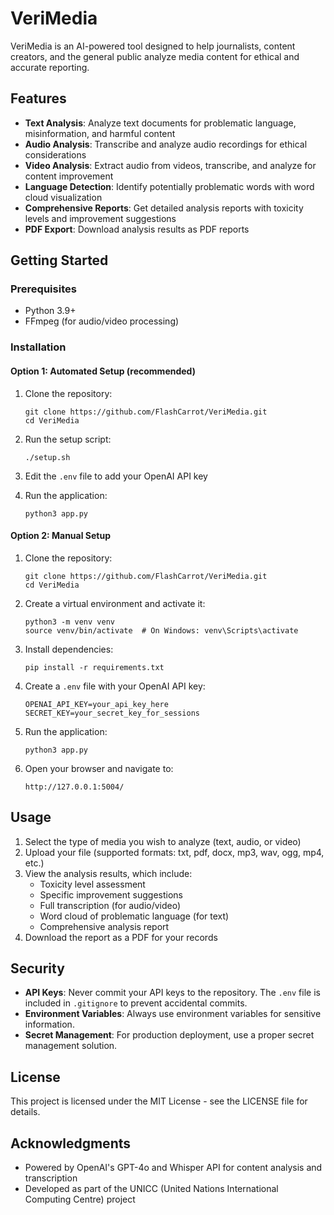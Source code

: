 # VeriMedia

VeriMedia is an AI-powered tool designed to help journalists, content creators, and the general public analyze media content for ethical and accurate reporting.

## Features

- **Text Analysis**: Analyze text documents for problematic language, misinformation, and harmful content
- **Audio Analysis**: Transcribe and analyze audio recordings for ethical considerations
- **Video Analysis**: Extract audio from videos, transcribe, and analyze for content improvement
- **Language Detection**: Identify potentially problematic words with word cloud visualization
- **Comprehensive Reports**: Get detailed analysis reports with toxicity levels and improvement suggestions
- **PDF Export**: Download analysis results as PDF reports

## Getting Started

### Prerequisites

- Python 3.9+
- FFmpeg (for audio/video processing)

### Installation

#### Option 1: Automated Setup (recommended)

1. Clone the repository:
   ```
   git clone https://github.com/FlashCarrot/VeriMedia.git
   cd VeriMedia
   ```

2. Run the setup script:
   ```
   ./setup.sh
   ```

3. Edit the `.env` file to add your OpenAI API key

4. Run the application:
   ```
   python3 app.py
   ```

#### Option 2: Manual Setup

1. Clone the repository:
   ```
   git clone https://github.com/FlashCarrot/VeriMedia.git
   cd VeriMedia
   ```

2. Create a virtual environment and activate it:
   ```
   python3 -m venv venv
   source venv/bin/activate  # On Windows: venv\Scripts\activate
   ```

3. Install dependencies:
   ```
   pip install -r requirements.txt
   ```

4. Create a `.env` file with your OpenAI API key:
   ```
   OPENAI_API_KEY=your_api_key_here
   SECRET_KEY=your_secret_key_for_sessions
   ```

5. Run the application:
   ```
   python3 app.py
   ```

6. Open your browser and navigate to:
   ```
   http://127.0.0.1:5004/
   ```

## Usage

1. Select the type of media you wish to analyze (text, audio, or video)
2. Upload your file (supported formats: txt, pdf, docx, mp3, wav, ogg, mp4, etc.)
3. View the analysis results, which include:
   - Toxicity level assessment
   - Specific improvement suggestions
   - Full transcription (for audio/video)
   - Word cloud of problematic language (for text)
   - Comprehensive analysis report
4. Download the report as a PDF for your records

## Security

- **API Keys**: Never commit your API keys to the repository. The `.env` file is included in `.gitignore` to prevent accidental commits.
- **Environment Variables**: Always use environment variables for sensitive information.
- **Secret Management**: For production deployment, use a proper secret management solution.


## License

This project is licensed under the MIT License - see the LICENSE file for details.

## Acknowledgments

- Powered by OpenAI's GPT-4o and Whisper API for content analysis and transcription
- Developed as part of the UNICC (United Nations International Computing Centre) project 

